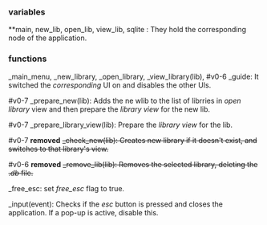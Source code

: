 ### variables
**main, new_lib, open_lib, view_lib, sqlite :
They hold the corresponding node of the application.


### functions
\_main_menu, \_new_library, \_open_library, \_view_library(lib), #v0-6 \_guide: 
It switched the *corresponding* UI on and disables the other UIs.

#v0-7 \_prepare_new(lib):
Adds the ne wlib to the list of librries in *open library* view and then prepare the *library view* for the new lib.

#v0-7 \_prepare_library_view(lib):
Prepare the *library view* for the lib.

#v0-7 **removed** ~~\_check_new(lib):
Creates new library if it doesn't exist, and switches to that library's view.~~

#v0-6 **removed** 
~~\_remove_lib(lib):
Removes the selected library, deleting the .*db* file.~~

\_free_esc:
set *free_esc* flag to true.

\_input(event):
Checks if the *esc* button is pressed and closes the application. If a pop-up is active, disable this.